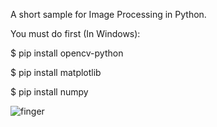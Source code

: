 A short sample for Image Processing in Python.

You must do first (In Windows):

$ pip install opencv-python

$ pip install matplotlib

$ pip install numpy



![finger](https://user-images.githubusercontent.com/74653444/120893277-b35a5d00-c627-11eb-826e-8dec3e4d373b.png)
